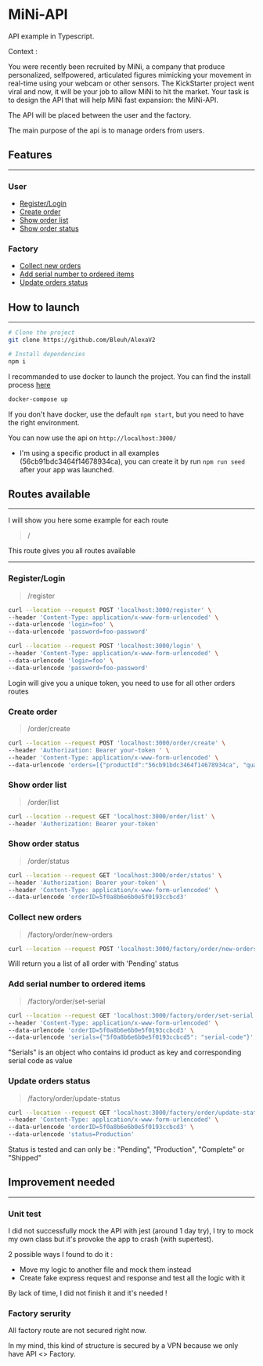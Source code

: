 # MiNi-API

API example in Typescript.

Context :

You were recently been recruited by MiNi, a company that produce personalized, selfpowered, articulated figures mimicking your movement in real-time using your webcam or
other sensors. The KickStarter project went viral and now, it will be your job to allow MiNi to
hit the market. Your task is to design the API that will help MiNi fast expansion: the MiNi-API.

The API will be placed between the user and the factory.

The main purpose of the api is to manage orders from users.

## Features

---

### User

- [Register/Login](#register/login)
- [Create order](#create-order)
- [Show order list](#show-order-list)
- [Show order status](#show-order-status)

### Factory

- [Collect new orders](#collect-new-orders)
- [Add serial number to ordered items](#add-serial-number-to-ordered-items)
- [Update orders status](#update-orders-status)

## How to launch

---

```bash
# Clone the project
git clone https://github.com/Bleuh/AlexaV2

# Install dependencies
npm i
```

I recommanded to use docker to launch the project.
You can find the install process [here](https://docs.docker.com/get-docker/)

```bash
docker-compose up
```

If you don't have docker, use the default `npm start`, but you need to have the right environment.

You can now use the api on `http://localhost:3000/`

- I'm using a specific product in all examples (56cb91bdc3464f14678934ca), you can create it by run `npm run seed` after your app was launched.

## Routes available

---

I will show you here some example for each route

> /

This route gives you all routes available

---

### Register/Login

> /register

```bash
curl --location --request POST 'localhost:3000/register' \
--header 'Content-Type: application/x-www-form-urlencoded' \
--data-urlencode 'login=foo' \
--data-urlencode 'password=foo-password'
```

```bash
curl --location --request POST 'localhost:3000/login' \
--header 'Content-Type: application/x-www-form-urlencoded' \
--data-urlencode 'login=foo' \
--data-urlencode 'password=foo-password'
```

Login will give you a unique token, you need to use for all other orders routes

### Create order

> /order/create

```bash
curl --location --request POST 'localhost:3000/order/create' \
--header 'Authorization: Bearer your-token ' \
--header 'Content-Type: application/x-www-form-urlencoded' \
--data-urlencode 'orders=[{"productId":"56cb91bdc3464f14678934ca", "quantity":  1}]'
```

### Show order list

> /order/list

```bash
curl --location --request GET 'localhost:3000/order/list' \
--header 'Authorization: Bearer your-token'
```

### Show order status

> /order/status

```bash
curl --location --request GET 'localhost:3000/order/status' \
--header 'Authorization: Bearer your-token' \
--header 'Content-Type: application/x-www-form-urlencoded' \
--data-urlencode 'orderID=5f0a8b6e6b0e5f0193ccbcd3'
```

### Collect new orders

> /factory/order/new-orders

```bash
curl --location --request POST 'localhost:3000/factory/order/new-orders'
```

Will return you a list of all order with 'Pending' status

### Add serial number to ordered items

> /factory/order/set-serial

```bash
curl --location --request GET 'localhost:3000/factory/order/set-serial' \
--header 'Content-Type: application/x-www-form-urlencoded' \
--data-urlencode 'orderID=5f0a8b6e6b0e5f0193ccbcd3' \
--data-urlencode 'serials={"5f0a8b6e6b0e5f0193ccbcd5": "serial-code"}'
```

"Serials" is an object who contains id product as key and corresponding serial code as value

### Update orders status

> /factory/order/update-status

```bash
curl --location --request GET 'localhost:3000/factory/order/update-status' \
--header 'Content-Type: application/x-www-form-urlencoded' \
--data-urlencode 'orderID=5f0a8b6e6b0e5f0193ccbcd3' \
--data-urlencode 'status=Production'
```

Status is tested and can only be : "Pending", "Production", "Complete" or "Shipped"

## Improvement needed

---

### Unit test

I did not successfully mock the API with jest (around 1 day try), I try to mock my own class but it's provoke the app to crash (with supertest).

2 possible ways I found to do it :

- Move my logic to another file and mock them instead
- Create fake express request and response and test all the logic with it

By lack of time, I did not finish it and it's needed !

### Factory serurity

All factory route are not secured right now.

In my mind, this kind of structure is secured by a VPN because we only have API <> Factory.
